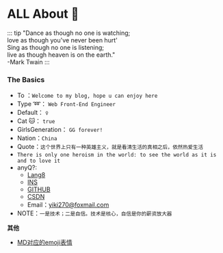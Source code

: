 
# ALL About :taxi:
::: tip
"Dance as though no one is watching;  
love as though you've never been hurt'  
Sing as though no one is listening;  
live as though heaven is on the earth."   
-Mark Twain
:::
### The Basics

- To ：`Welcome to my blog, hope u can enjoy here`
- Type :loop:： `Web Front-End Engineer`
- Default： `♀`
- Cat :cat:： `true`
- GirlsGeneration： `GG forever!`
- Nation：`China`
- Quote：`这个世界上只有一种英雄主义，就是看清生活的真相之后，依然热爱生活`
- `There is only one heroism in the world: to see the world as it is and to love it`
- anyQ?:
  - [Lang8](https://lang-8.com/1589676/journals)
  - [INS](https://instagram.com/yiki270)
  - [GITHUB](https://github.com/Tiffany270)
  - [CSDN](https://blog.csdn.net/qq_38277033)
  - Email：yiki270@foxmail.com
- NOTE：`一是技术；二是自信。技术是核心，自信是你的薪资放大器`

**其他**

- [MD对应的emoji表情](https://www.webfx.com/tools/emoji-cheat-sheet/)
